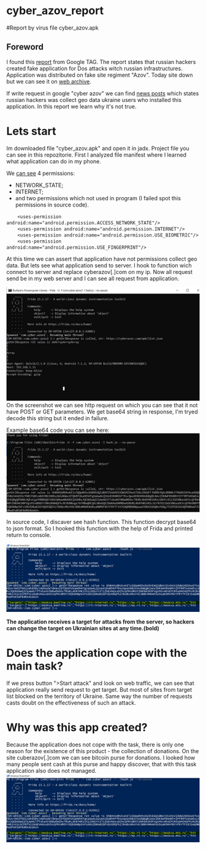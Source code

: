 # cyber_azov_report
#Report by virus file cyber_azov.apk

## Foreword
I found this  [report](https://blog.google/threat-analysis-group/continued-cyber-activity-in-eastern-europe-observed-by-tag/) from Google TAG. 
The report states that russian hackers created fake application for Dos attacks witch russian infrastructures. Application was distributed on fake site regiment "Azov". 
Today site down but we can see it on [web archive](https://web.archive.org/web/20220616174628/https://cyberazov.com/). 

If write request in google "cyber azov" we can find [news posts](http://web.archive.org/web/20220727182903/https://tech.liga.net/other/novosti/rossiyskie-hakery-sozdali-feykovoe-prilojenie-kiber-azov-yakoby-dlya-kiberatak-na-rossiyu) which states russian hackers was collect geo data ukraine users who installed this application.
In this report we learn why it's not true.

# Lets start
Im downloaded file "cyber_azov.apk" and open it in jadx. Project file you can see in this repozitorie. 
First I analyzed file manifest where I learned what application can do in my phone.

We [can see](https://github.com/notrobot1/cyber_azov_report/blob/main/CyberAzov/AndroidManifest.xml) 4 permissions: 
* NETWORK_STATE; 
* INTERNET;
* and two permissions which not used in program (I failed spot this permissions in source code). 
```
    <uses-permission android:name="android.permission.ACCESS_NETWORK_STATE"/>
    <uses-permission android:name="android.permission.INTERNET"/>
    <uses-permission android:name="android.permission.USE_BIOMETRIC"/>
    <uses-permission android:name="android.permission.USE_FINGERPRINT"/>
 ```

At this time we can assert that application have not permissions collect geo data. But lets see what application send to server. I hook to function wich connect to server and replace cyberazov[.]com on my  ip. Now all request send be in my web server and I can see all request from application.

![requests](https://github.com/notrobot1/cyber_azov_report/blob/main/photo_5393499229307125549_y.jpg "")
On the screenshot we can see http request on which you can see that it not have POST or GET parameters. We get base64 string in response, I'm tryed decode this string but it ended in failure.

Example base64 code you can see here:
![requests](https://github.com/notrobot1/cyber_azov_report/blob/main/base.jpg "Example base64 code you can see here")

In source code, I discaver see hash function. This function decrypt base64 to json format. So I hooked  this function with the help of Frida and printed return to console.

![requests](https://github.com/notrobot1/cyber_azov_report/blob/main/return%20from%20server.jpg "")

__The application receives a target for attacks from the server, so hackers can change the target on Ukrainian sites at any time.(bold)__

# Does the application cope with the main task?

If we press button ">Start attack" and look on web traffic, we can see that application really send request to get target. But most of sites from target list blocked on the territory of Ukraine. Same way the number of requests casts doubt on the effectiveness of such an attack.

# Why was this app created?

Because the application does not cope with the task, there is only one reason for the existence of this product - the collection of donations.
On the site cuberazov[.]com we can see bitcoin purse for donations. I looked how many people sent cash at this purse and happy discover, that with this task application also does not managed.
![requests](https://github.com/notrobot1/cyber_azov_report/blob/main/return%20from%20server.jpg "")

